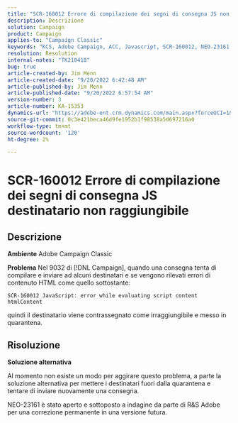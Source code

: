 ```yaml
---
title: "SCR-160012 Errore di compilazione dei segni di consegna JS non raggiungibile"
description: Descrizione
solution: Campaign
product: Campaign
applies-to: "Campaign Classic"
keywords: "KCS, Adobe Campaign, ACC, Javascript, SCR-160012, NEO-23161, Adobe Campaign Classic, errore, compilazione della consegna per i destinatari, destinatario contrassegnato come non raggiungibile"
resolution: Resolution
internal-notes: "TK210418"
bug: true
article-created-by: Jim Menn
article-created-date: "9/20/2022 6:42:48 AM"
article-published-by: Jim Menn
article-published-date: "9/20/2022 6:57:54 AM"
version-number: 3
article-number: KA-15353
dynamics-url: "https://adobe-ent.crm.dynamics.com/main.aspx?forceUCI=1&pagetype=entityrecord&etn=knowledgearticle&id=08277d6e-af38-ed11-9db1-0022480866ad"
source-git-commit: 0c3e421beca46d9fe1952b1f98538a50697216a0
workflow-type: tm+mt
source-wordcount: '120'
ht-degree: 2%

---
```


# SCR-160012 Errore di compilazione dei segni di consegna JS destinatario non raggiungibile

## Descrizione


<b>Ambiente</b>
Adobe Campaign Classic

<b>Problema</b>
Nel 9032 di [!DNL Campaign], quando una consegna tenta di compilare e inviare ad alcuni destinatari e se vengono rilevati errori di contenuto HTML come quello sottostante:


```
SCR-160012 JavaScript: error while evaluating script content htmlContent
```


quindi il destinatario viene contrassegnato come irraggiungibile e messo in quarantena.


## Risoluzione


<b>Soluzione alternativa</b>

Al momento non esiste un modo per aggirare questo problema, a parte la soluzione alternativa per mettere i destinatari fuori dalla quarantena e tentare di inviare nuovamente una consegna.

NEO-23161 è stato aperto e sottoposto a indagine da parte di R&amp;S Adobe per una correzione permanente in una versione futura.
